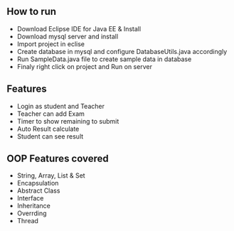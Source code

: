 ## How to run
  - Download Eclipse IDE for Java EE & Install
  - Download mysql server and install
  - Import project in eclise
  - Create database in mysql and configure DatabaseUtils.java accordingly
  - Run SampleData.java file to create sample data in database
  - Finaly right click on project and Run on server

## Features
  - Login as student and Teacher
  - Teacher can add Exam
  - Timer to show remaining to submit
  - Auto Result calculate
  - Student can see result

## OOP Features covered
  - String, Array, List & Set
  - Encapsulation
  - Abstract Class
  - Interface
  - Inheritance 
  - Overrding
  - Thread
  